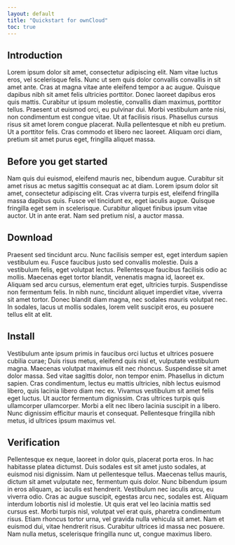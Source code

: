 ```yaml
---
layout: default
title: "Quickstart for ownCloud"
toc: true
---
```


## Introduction

Lorem ipsum dolor sit amet, consectetur adipiscing elit. Nam vitae luctus eros, vel scelerisque felis. Nunc ut sem quis dolor convallis convallis in sit amet ante. Cras at magna vitae ante eleifend tempor a ac augue. Quisque dapibus nibh sit amet felis ultricies porttitor. Donec laoreet dapibus eros quis mattis. Curabitur ut ipsum molestie, convallis diam maximus, porttitor tellus. Praesent ut euismod orci, eu pulvinar dui. Morbi vestibulum ante nisi, non condimentum est congue vitae. Ut at facilisis risus. Phasellus cursus risus sit amet lorem congue placerat. Nulla pellentesque et nibh eu pretium. Ut a porttitor felis. Cras commodo et libero nec laoreet. Aliquam orci diam, pretium sit amet purus eget, fringilla aliquet massa.

## Before you get started

Nam quis dui euismod, eleifend mauris nec, bibendum augue. Curabitur sit amet risus ac metus sagittis consequat ac at diam. Lorem ipsum dolor sit amet, consectetur adipiscing elit. Cras viverra turpis est, eleifend fringilla massa dapibus quis. Fusce vel tincidunt ex, eget iaculis augue. Quisque fringilla eget sem in scelerisque. Curabitur aliquet finibus ipsum vitae auctor. Ut in ante erat. Nam sed pretium nisl, a auctor massa.

## Download

Praesent sed tincidunt arcu. Nunc facilisis semper est, eget interdum sapien vestibulum eu. Fusce faucibus justo sed convallis molestie. Duis a vestibulum felis, eget volutpat lectus. Pellentesque faucibus facilisis odio ac mollis. Maecenas eget tortor blandit, venenatis magna id, laoreet ex. Aliquam sed arcu cursus, elementum erat eget, ultricies turpis. Suspendisse non fermentum felis. In nibh nunc, tincidunt aliquet imperdiet vitae, viverra sit amet tortor. Donec blandit diam magna, nec sodales mauris volutpat nec. In sodales, lacus ut mollis sodales, lorem velit suscipit eros, eu posuere tellus elit at elit.

## Install

Vestibulum ante ipsum primis in faucibus orci luctus et ultrices posuere cubilia curae; Duis risus metus, eleifend quis nisl et, vulputate vestibulum magna. Maecenas volutpat maximus elit nec rhoncus. Suspendisse sit amet dolor massa. Sed vitae sagittis dolor, non tempor enim. Phasellus in dictum sapien. Cras condimentum, lectus eu mattis ultricies, nibh lectus euismod libero, quis lacinia libero diam nec ex. Vivamus vestibulum sit amet felis eget luctus. Ut auctor fermentum dignissim. Cras ultrices turpis quis ullamcorper ullamcorper. Morbi a elit nec libero lacinia suscipit in a libero. Nunc dignissim efficitur mauris et consequat. Pellentesque fringilla nibh metus, id ultrices ipsum maximus vel.

## Verification

Pellentesque ex neque, laoreet in dolor quis, placerat porta eros. In hac habitasse platea dictumst. Duis sodales est sit amet justo sodales, at euismod nisi dignissim. Nam ut pellentesque tellus. Maecenas tellus mauris, dictum sit amet vulputate nec, fermentum quis dolor. Nunc bibendum ipsum in eros aliquam, ac iaculis est hendrerit. Vestibulum nec iaculis arcu, eu viverra odio. Cras ac augue suscipit, egestas arcu nec, sodales est. Aliquam interdum lobortis nisl id molestie. Ut quis erat vel leo lacinia mattis sed cursus est. Morbi turpis nisl, volutpat vel erat quis, pharetra condimentum risus. Etiam rhoncus tortor urna, vel gravida nulla vehicula sit amet. Nam et euismod dui, vitae hendrerit risus. Curabitur ultrices id massa nec posuere. Nam nulla metus, scelerisque fringilla nunc ut, congue maximus libero.